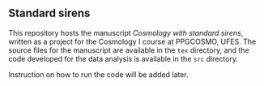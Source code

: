 ## Standard sirens

This repository hosts the manuscript *Cosmology with standard sirens*, written as a project for the Cosmology I course at PPGCOSMO, UFES. The source files for the manuscript are available in the `tex` directory, and the code developed for the data analysis is available in the `src` directory.

Instruction on how to run the code will be added later.
